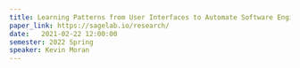 ```yaml
---
title: Learning Patterns from User Interfaces to Automate Software Engineering Tasks
paper_link: https://sagelab.io/research/
date:   2021-02-22 12:00:00
semester: 2022 Spring
speaker: Kevin Moran
---
```

